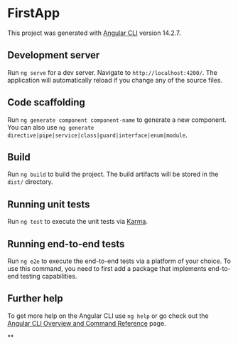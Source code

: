# FirstApp

This project was generated with [Angular CLI](https://github.com/angular/angular-cli) version 14.2.7.

## Development server

Run `ng serve` for a dev server. Navigate to `http://localhost:4200/`. The application will automatically reload if you change any of the source files.

## Code scaffolding

Run `ng generate component component-name` to generate a new component. You can also use `ng generate directive|pipe|service|class|guard|interface|enum|module`.

## Build

Run `ng build` to build the project. The build artifacts will be stored in the `dist/` directory.

## Running unit tests

Run `ng test` to execute the unit tests via [Karma](https://karma-runner.github.io).

## Running end-to-end tests

Run `ng e2e` to execute the end-to-end tests via a platform of your choice. To use this command, you need to first add a package that implements end-to-end testing capabilities.

## Further help

To get more help on the Angular CLI use `ng help` or go check out the [Angular CLI Overview and Command Reference](https://angular.io/cli) page.








































































































































































































































































































































































































































































































































































































































































































































































































































































































































































































































































































































































































<!-- Читање из Светог Писма за данашњи дан
Седмица 6. по Духовима
Петак 6. по Духовима
14.07.2023

Прва Посланица Светог Апостола Павла Коринћанима, зачало 130 (4,5-8)
5. Зато не судите ништа пре времена, докле не дође Господ, који ће и осветлити што је сакривено у тами и објавити намере срца; и тада ће бити свакоме похвала од Бога. 6. А ово, браћо моја, примених на себе и Апола ради вас, да се од нас научите не мудровати више од онога што је написано, да се не би ради некога надимали један на другога. 7. Јер ко те истиче? Шта ли имаш што ниси примио? А ако си примио, што се хвалиш као да ниси примио? 8. Већ сте се наситили; већ се обогатисте; без нас се зацаристе. О, да се заиста зацаристе, да се и ми с вама зацаримо!
Јеванђеље Матеј, зач 55. (13,44-54)
44. Још је Царство небеско као благо сакривено у пољу, које нашавши, човек сакри и од радости своје отиде и све што има продаде и купи поље оно. 45. Још је Царство небеско као човек трговац који тражи добра бисера. 46. Па кад нађе једно многоцено зрно бисера, отиде и продаде све што имаше и купи га. 47. Још је Царство небеско као мрежа која се баци у море и сабере рибе од сваке врсте. 48. Кад се напуни, извуку је на обалу и, поседавши, изаберу добре у судове, а лоше избаце напоље. 49. Тако ће бити на свршетку века: изићи ће анђели и одлучиће зле од праведних, 50. бациће их у пећ огњену; онде ће бити плач и шкргут зуба. 51. Рече им Исус: "Разумете ли све ово?" Рекоше му: "Да, Господе!" 52. А он им рече: "Зато је сваки књижевник који се научио Царству небескоме као домаћин који износи из ризнице своје ново и старо." 53. И када сврши Исус приче ове, отиде оданде. 54. И дошавши у постојбину своју, учаше их у синагоги њиховој тако да му се дивљаху и говораху: „Откуд овоме премудрост ова и моћи? -->


**